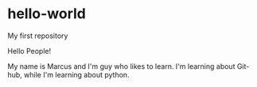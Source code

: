 # hello-world
My first repository

Hello People!

My name is Marcus and I'm guy who likes to learn. I'm learning about Git-hub,
while I'm learning about python.
